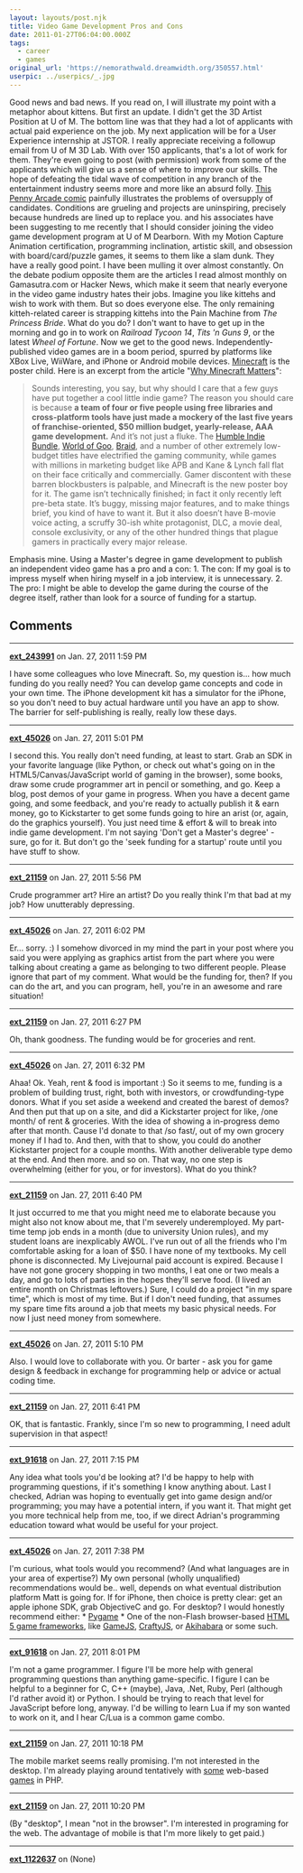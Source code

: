 ```yaml
---
layout: layouts/post.njk
title: Video Game Development Pros and Cons
date: 2011-01-27T06:04:00.000Z
tags:
  - career
  - games
original_url: 'https://nemorathwald.dreamwidth.org/350557.html'
userpic: ../userpics/_.jpg
---
```

Good news and bad news. If you read on, I will illustrate my point with a metaphor about kittens. But first an update. I didn't get the 3D Artist Position at U of M. The bottom line was that they had a lot of applicants with actual paid experience on the job. My next application will be for a User Experience internship at JSTOR. I really appreciate receiving a followup email from U of M 3D Lab. With over 150 applicants, that's a lot of work for them. They're even going to post (with permission) work from some of the applicants which will give us a sense of where to improve our skills. The hope of defeating the tidal wave of competition in any branch of the entertainment industry seems more and more like an absurd folly. [This Penny Arcade comic](http://www.penny-arcade.com/comic/2010/1/25/) painfully illustrates the problems of oversupply of candidates. Conditions are grueling and projects are uninspiring, precisely because hundreds are lined up to replace you. and his associates have been suggesting to me recently that I should consider joining the video game development program at U of M Dearborn. With my Motion Capture Animation certification, programming inclination, artistic skill, and obsession with board/card/puzzle games, it seems to them like a slam dunk. They have a really good point. I have been mulling it over almost constantly. On the debate podium opposite them are the articles I read almost monthly on Gamasutra.com or Hacker News, which make it seem that nearly everyone in the video game industry hates their jobs. Imagine you like kittehs and wish to work with them. But so does everyone else. The only remaining kitteh-related career is strapping kittehs into the Pain Machine from _The Princess Bride_. What do you do? I don't want to have to get up in the morning and go in to work on _Railroad Tycoon 14_, _Tits 'n Guns 9_, or the latest _Wheel of Fortune_. Now we get to the good news. Independently-published video games are in a boom period, spurred by platforms like XBox Live, WiiWare, and iPhone or Android mobile devices. [Minecraft](http://www.minecraft.net/) is the poster child. Here is an excerpt from the article "[Why Minecraft Matters](http://www.crunchgear.com/2011/01/15/a-brief-explanation-of-why-minecraft-matters/)":

> Sounds interesting, you say, but why should I care that a few guys have put together a cool little indie game? The reason you should care is because **a team of four or five people using free libraries and cross-platform tools have just made a mockery of the last five years of franchise-oriented, $50 million budget, yearly-release, AAA game development.** And it’s not just a fluke. The [Humble Indie Bundle](http://www.humblebundle.com/), [World of Goo](http://www.worldofgoo.com/), [Braid](http://www.braid-game.com/), and a number of other extremely low-budget titles have electrified the gaming community, while games with millions in marketing budget like APB and Kane & Lynch fall flat on their face critically and commercially. Gamer discontent with these barren blockbusters is palpable, and Minecraft is the new poster boy for it. The game isn’t technically finished; in fact it only recently left pre-beta state. It’s buggy, missing major features, and to make things brief, you kind of have to want it. But it also doesn’t have B-movie voice acting, a scruffy 30-ish white protagonist, DLC, a movie deal, console exclusivity, or any of the other hundred things that plague gamers in practically every major release.

Emphasis mine. Using a Master's degree in game development to publish an independent video game has a pro and a con: 1. The con: If my goal is to impress myself when hiring myself in a job interview, it is unnecessary. 2. The pro: I might be able to develop the game during the course of the degree itself, rather than look for a source of funding for a startup.

## Comments

---

**[ext_243991](https://www.dreamwidth.org/users/ext_243991)** on Jan. 27, 2011 1:59 PM

I have some colleagues who love Minecraft. So, my question is... how much funding do you really need? You can develop game concepts and code in your own time. The iPhone development kit has a simulator for the iPhone, so you don't need to buy actual hardware until you have an app to show. The barrier for self-publishing is really, really low these days.

---

**[ext_45026](https://www.dreamwidth.org/users/ext_45026)** on Jan. 27, 2011 5:01 PM

I second this. You really don't need funding, at least to start. Grab an SDK in your favorite language (like Python, or check out what's going on in the HTML5/Canvas/JavaScript world of gaming in the browser), some books, draw some crude programmer art in pencil or something, and go. Keep a blog, post demos of your game in progress. When you have a decent game going, and some feedback, and you're ready to actually publish it & earn money, go to Kickstarter to get some funds going to hire an arist (or, again, do the graphics yourself). You just need time & effort & will to break into indie game development. I'm not saying 'Don't get a Master's degree' - sure, go for it. But don't go the 'seek funding for a startup' route until you have stuff to show.

---

**[ext_21159](https://www.dreamwidth.org/users/ext_21159)** on Jan. 27, 2011 5:56 PM

Crude programmer art? Hire an artist? Do you really think I'm that bad at my job? How unutterably depressing.

---

**[ext_45026](https://www.dreamwidth.org/users/ext_45026)** on Jan. 27, 2011 6:02 PM

Er... sorry. :) I somehow divorced in my mind the part in your post where you said you were applying as graphics artist from the part where you were talking about creating a game as belonging to two different people. Please ignore that part of my comment. What would be the funding for, then? If you can do the art, and you can program, hell, you're in an awesome and rare situation!

---

**[ext_21159](https://www.dreamwidth.org/users/ext_21159)** on Jan. 27, 2011 6:27 PM

Oh, thank goodness. The funding would be for groceries and rent.

---

**[ext_45026](https://www.dreamwidth.org/users/ext_45026)** on Jan. 27, 2011 6:32 PM

Ahaa! Ok. Yeah, rent & food is important :) So it seems to me, funding is a problem of building trust, right, both with investors, or crowdfunding-type donors. What if you set aside a weekend and created the barest of demos? And then put that up on a site, and did a Kickstarter project for like, /one month/ of rent & groceries. With the idea of showing a in-progress demo after that month. Cause I'd donate to that /so fast/, out of my own grocery money if I had to. And then, with that to show, you could do another Kickstarter project for a couple months. With another deliverable type demo at the end. And then more. and so on. That way, no one step is overwhelming (either for you, or for investors). What do you think?

---

**[ext_21159](https://www.dreamwidth.org/users/ext_21159)** on Jan. 27, 2011 6:40 PM

It just occurred to me that you might need me to elaborate because you might also not know about me, that I'm severely underemployed. My part-time temp job ends in a month (due to university Union rules), and my student loans are inexplicably AWOL. I've run out of all the friends who I'm comfortable asking for a loan of $50. I have none of my textbooks. My cell phone is disconnected. My Livejournal paid account is expired. Because I have not gone grocery shopping in two months, I eat one or two meals a day, and go to lots of parties in the hopes they'll serve food. (I lived an entire month on Christmas leftovers.) Sure, I could do a project "in my spare time", which is most of my time. But if I don't need funding, that assumes my spare time fits around a job that meets my basic physical needs. For now I just need money from somewhere.

---

**[ext_45026](https://www.dreamwidth.org/users/ext_45026)** on Jan. 27, 2011 5:10 PM

Also. I would love to collaborate with you. Or barter - ask you for game design & feedback in exchange for programming help or advice or actual coding time.

---

**[ext_21159](https://www.dreamwidth.org/users/ext_21159)** on Jan. 27, 2011 6:41 PM

OK, that is fantastic. Frankly, since I'm so new to programming, I need adult supervision in that aspect!

---

**[ext_91618](https://www.dreamwidth.org/users/ext_91618)** on Jan. 27, 2011 7:15 PM

Any idea what tools you'd be looking at? I'd be happy to help with programming questions, if it's something I know anything about. Last I checked, Adrian was hoping to eventually get into game design and/or programming; you may have a potential intern, if you want it. That might get you more technical help from me, too, if we direct Adrian's programming education toward what would be useful for your project.

---

**[ext_45026](https://www.dreamwidth.org/users/ext_45026)** on Jan. 27, 2011 7:38 PM

I'm curious, what tools would you recommend? (And what languages are in your area of expertise?) My own personal (wholly unqualified) recommendations would be.. well, depends on what eventual distribution platform Matt is going for. If for iPhone, then choice is pretty clear: get an apple iphone SDK, grab ObjectiveC and go. For desktop? I would honestly recommend either: \* [Pygame](http://www.pygame.org/) \* One of the non-Flash browser-based [HTML 5 game frameworks](http://www.canvasdemos.com/type/tools/), like [GameJS](http://gamejs.org/), [CraftyJS](http://craftyjs.com/), or [Akihabara](http://www.kesiev.com/akihabara/) or some such.

---

**[ext_91618](https://www.dreamwidth.org/users/ext_91618)** on Jan. 27, 2011 8:01 PM

I'm not a game programmer. I figure I'll be more help with general programming questions than anything game-specific. I figure I can be helpful to a beginner for C, C++ (maybe), Java, .Net, Ruby, Perl (although I'd rather avoid it) or Python. I should be trying to reach that level for JavaScript before long, anyway. I'd be willing to learn Lua if my son wanted to work on it, and I hear C/Lua is a common game combo.

---

**[ext_21159](https://www.dreamwidth.org/users/ext_21159)** on Jan. 27, 2011 10:18 PM

The mobile market seems really promising. I'm not interested in the desktop. I'm already playing around tentatively with [some](http://cis.hfcc.net/~marnold3/tctk/tctk.php) web-based [games](http://cis.hfcc.net/~marnold3/alienfrontiersweb/AlienFrontiers.php) in PHP.

---

**[ext_21159](https://www.dreamwidth.org/users/ext_21159)** on Jan. 27, 2011 10:20 PM

(By "desktop", I mean "not in the browser". I'm interested in programing for the web. The advantage of mobile is that I'm more likely to get paid.)

---

**[ext_1122637](https://www.dreamwidth.org/users/ext_1122637)** on (None)

